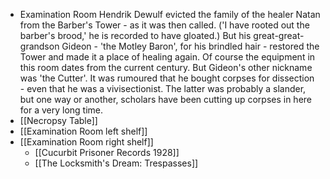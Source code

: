 - Examination Room
  Hendrik Dewulf evicted the family of the healer Natan from the Barber's Tower - as it was then called. ('I have rooted out the barber's brood,' he is recorded to have gloated.) But his great-great-grandson Gideon - 'the Motley Baron', for his brindled hair - restored the Tower and made it a place of healing again.
  Of course the equipment in this room dates from the current century. But Gideon's other nickname was 'the Cutter'. It was rumoured that he bought corpses for dissection - even that he was a vivisectionist. The latter was probably a slander, but one way or another, scholars have been cutting up corpses in here for a very long time.
- [[Necropsy Table]]
- [[Examination Room left shelf]]
- [[Examination Room right shelf]]
	- [[Cucurbit Prisoner Records 1928]]
	- [[The Locksmith's Dream: Trespasses]]